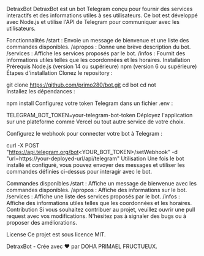 DetraxBot
DetraxBot est un bot Telegram conçu pour fournir des services interactifs et des informations utiles à ses utilisateurs. Ce bot est développé avec Node.js et utilise l'API de Telegram pour communiquer avec les utilisateurs.

Fonctionnalités
/start : Envoie un message de bienvenue et une liste des commandes disponibles.
/apropos : Donne une brève description du bot.
/services : Affiche les services proposés par le bot.
/infos : Fournit des informations utiles telles que les coordonnées et les horaires.
Installation
Prérequis
Node.js (version 14 ou supérieure)
npm (version 6 ou supérieure)
Étapes d'installation
Clonez le repository :

git clone https://github.com/primo280/bot.git
cd bot 
cd not  
Installez les dépendances :

npm install
Configurez votre token Telegram dans un fichier .env :

TELEGRAM_BOT_TOKEN=your-telegram-bot-token
Déployez l'application sur une plateforme comme Vercel ou tout autre service de votre choix.

Configurez le webhook pour connecter votre bot à Telegram :

curl -X POST "https://api.telegram.org/bot<YOUR_BOT_TOKEN>/setWebhook" -d "url=https://your-deployed-url/api/telegram"
Utilisation
Une fois le bot installé et configuré, vous pouvez envoyer des messages et utiliser les commandes définies ci-dessus pour interagir avec le bot.

Commandes disponibles
/start : Affiche un message de bienvenue avec les commandes disponibles.
/apropos : Affiche des informations sur le bot.
/services : Affiche une liste des services proposés par le bot.
/infos : Affiche des informations utiles telles que les coordonnées et les horaires.
Contribution
Si vous souhaitez contribuer au projet, veuillez ouvrir une pull request avec vos modifications. N'hésitez pas à signaler des bugs ou à proposer des améliorations.

License
Ce projet est sous licence MIT.

DetraxBot - Crée avec ❤️ par DOHA PRIMAEL FRUCTUEUX.
